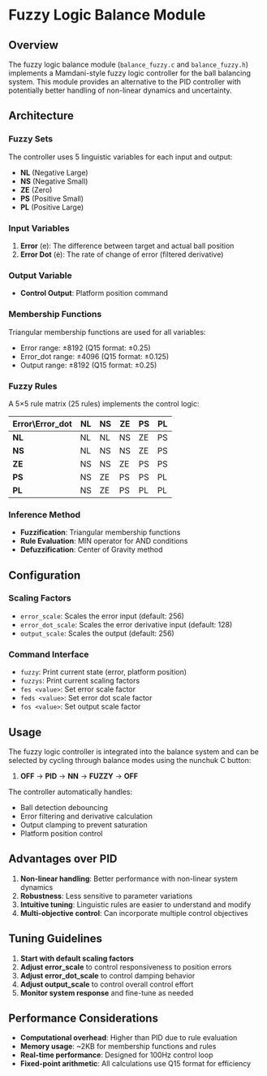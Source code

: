 # Fuzzy Logic Balance Module

## Overview

The fuzzy logic balance module (`balance_fuzzy.c` and `balance_fuzzy.h`) implements a Mamdani-style fuzzy logic controller for the ball balancing system. This module provides an alternative to the PID controller with potentially better handling of non-linear dynamics and uncertainty.

## Architecture

### Fuzzy Sets
The controller uses 5 linguistic variables for each input and output:
- **NL** (Negative Large)
- **NS** (Negative Small) 
- **ZE** (Zero)
- **PS** (Positive Small)
- **PL** (Positive Large)

### Input Variables
1. **Error** (e): The difference between target and actual ball position
2. **Error Dot** (ė): The rate of change of error (filtered derivative)

### Output Variable
- **Control Output**: Platform position command

### Membership Functions
Triangular membership functions are used for all variables:
- Error range: ±8192 (Q15 format: ±0.25)
- Error_dot range: ±4096 (Q15 format: ±0.125)  
- Output range: ±8192 (Q15 format: ±0.25)

### Fuzzy Rules
A 5×5 rule matrix (25 rules) implements the control logic:

| Error\Error_dot | NL | NS | ZE | PS | PL |
|----------------|----|----|----|----|----|
| **NL** | NL | NL | NS | ZE | PS |
| **NS** | NL | NS | NS | ZE | PS |
| **ZE** | NS | NS | ZE | PS | PS |
| **PS** | NS | ZE | PS | PS | PL |
| **PL** | NS | ZE | PS | PL | PL |

### Inference Method
- **Fuzzification**: Triangular membership functions
- **Rule Evaluation**: MIN operator for AND conditions
- **Defuzzification**: Center of Gravity method

## Configuration

### Scaling Factors
- `error_scale`: Scales the error input (default: 256)
- `error_dot_scale`: Scales the error derivative input (default: 128)
- `output_scale`: Scales the output (default: 256)

### Command Interface
- `fuzzy`: Print current state (error, platform position)
- `fuzzys`: Print current scaling factors
- `fes <value>`: Set error scale factor
- `feds <value>`: Set error dot scale factor  
- `fos <value>`: Set output scale factor

## Usage

The fuzzy logic controller is integrated into the balance system and can be selected by cycling through balance modes using the nunchuk C button:

1. **OFF** → **PID** → **NN** → **FUZZY** → **OFF**

The controller automatically handles:
- Ball detection debouncing
- Error filtering and derivative calculation
- Output clamping to prevent saturation
- Platform position control

## Advantages over PID

1. **Non-linear handling**: Better performance with non-linear system dynamics
2. **Robustness**: Less sensitive to parameter variations
3. **Intuitive tuning**: Linguistic rules are easier to understand and modify
4. **Multi-objective control**: Can incorporate multiple control objectives

## Tuning Guidelines

1. **Start with default scaling factors**
2. **Adjust error_scale** to control responsiveness to position errors
3. **Adjust error_dot_scale** to control damping behavior
4. **Adjust output_scale** to control overall control effort
5. **Monitor system response** and fine-tune as needed

## Performance Considerations

- **Computational overhead**: Higher than PID due to rule evaluation
- **Memory usage**: ~2KB for membership functions and rules
- **Real-time performance**: Designed for 100Hz control loop
- **Fixed-point arithmetic**: All calculations use Q15 format for efficiency 